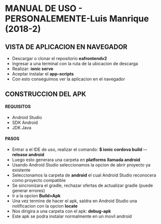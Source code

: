 # MANUAL DE USO - PERSONALEMENTE-Luis Manrique (2018-2)

## VISTA DE APLICACION EN NAVEGADOR
* Descargar o clonar el repositorio **eafrontendv2**
* Ingresar a una terminal con la ruta de la ubicacion de descarga
* Realizar: **ionic serve**
* Aceptar instalar el **app-scripts**
* Con esto conseguimos ver la aplicacion en el navegador


## CONSTRUCCION DEL APK

#### REQUISITOS
* Android Studio
* SDK Android
* JDK Java

#### PASOS
* Entrar a el IDE de uso, realizar el comando: **$ ionic cordova build --release android**
* Luego esto generara una carpeta en **platforms** **llamada android**
* Usando Android Studio seleccionamos la opcion de abrir proyecto ya existente
* Seleccionamos la carpeta de **android** el cual Android Studio reconocera como proyecto compatible
* Se sincronizara el gradle, rechazar ofertas de actualizar gradle (puede generar errores)
* Ir a la opcion **Build>Apk**
* Una vez termine de hacer el apk, saldra en Android Studio una notificacion con la opcion **locate**
* Nos dirigira a una carpeta con el apk: **debug-apk**
* Este apk se podra instalar normalmente en un movil android